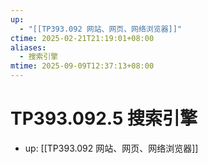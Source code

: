 ```yaml
---
up:
  - "[[TP393.092 网站、网页、网络浏览器]]"
ctime: 2025-02-21T21:19:01+08:00
aliases:
  - 搜索引擎
mtime: 2025-09-09T12:37:13+08:00
---
```


# TP393.092.5 搜索引擎

- up: [[TP393.092 网站、网页、网络浏览器]]
